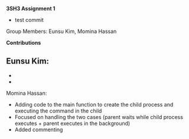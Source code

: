 **3SH3 Assignment 1**
- test commit

Group Members: Eunsu Kim, Momina Hassan



**Contributions**

Eunsu Kim:
- 
-
-


Momina Hassan: 
- Adding code to the main function to create the child process and executing the command in the child 
- Focused on handling the two cases (parent waits while child process executes + parent executes in the background)
- Added commenting
